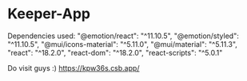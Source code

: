 # Keeper-App

Dependencies used:
    "@emotion/react": "^11.10.5",
    "@emotion/styled": "^11.10.5",
    "@mui/icons-material": "^5.11.0",
    "@mui/material": "^5.11.3",
    "react": "^18.2.0",
    "react-dom": "^18.2.0",
    "react-scripts": "^5.0.1"
    
Do visit guys :)
https://kpw36s.csb.app/
